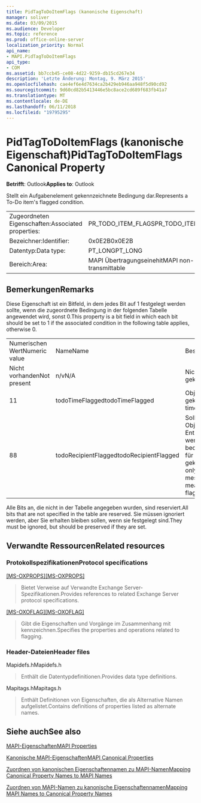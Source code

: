 ```yaml
---
title: PidTagToDoItemFlags (kanonische Eigenschaft)
manager: soliver
ms.date: 03/09/2015
ms.audience: Developer
ms.topic: reference
ms.prod: office-online-server
localization_priority: Normal
api_name:
- MAPI.PidTagToDoItemFlags
api_type:
- COM
ms.assetid: bb7ccb45-ce08-4d22-9259-db15cd267e34
description: 'Letzte Änderung: Montag, 9. März 2015'
ms.openlocfilehash: cae4ef6e4d7634ca2b429eb946aa948f5d90cd92
ms.sourcegitcommit: 9d60cd82b5413446e5bc8ace2cd689f683fb41a7
ms.translationtype: MT
ms.contentlocale: de-DE
ms.lasthandoff: 06/11/2018
ms.locfileid: "19795295"
---
```

# <a name="pidtagtodoitemflags-canonical-property"></a><span data-ttu-id="856a0-103">PidTagToDoItemFlags (kanonische Eigenschaft)</span><span class="sxs-lookup"><span data-stu-id="856a0-103">PidTagToDoItemFlags Canonical Property</span></span>

  
  
<span data-ttu-id="856a0-104">**Betrifft**: Outlook</span><span class="sxs-lookup"><span data-stu-id="856a0-104">**Applies to**: Outlook</span></span> 
  
<span data-ttu-id="856a0-105">Stellt ein Aufgabenelement gekennzeichnete Bedingung dar.</span><span class="sxs-lookup"><span data-stu-id="856a0-105">Represents a To-Do item's flagged condition.</span></span>
  
|||
|:-----|:-----|
|<span data-ttu-id="856a0-106">Zugeordneten Eigenschaften:</span><span class="sxs-lookup"><span data-stu-id="856a0-106">Associated properties:</span></span>  <br/> |<span data-ttu-id="856a0-107">PR_TODO_ITEM_FLAGS</span><span class="sxs-lookup"><span data-stu-id="856a0-107">PR_TODO_ITEM_FLAGS</span></span>  <br/> |
|<span data-ttu-id="856a0-108">Bezeichner:</span><span class="sxs-lookup"><span data-stu-id="856a0-108">Identifier:</span></span>  <br/> |<span data-ttu-id="856a0-109">0x0E2B</span><span class="sxs-lookup"><span data-stu-id="856a0-109">0x0E2B</span></span>  <br/> |
|<span data-ttu-id="856a0-110">Datentyp:</span><span class="sxs-lookup"><span data-stu-id="856a0-110">Data type:</span></span>  <br/> |<span data-ttu-id="856a0-111">PT_LONG</span><span class="sxs-lookup"><span data-stu-id="856a0-111">PT_LONG</span></span>  <br/> |
|<span data-ttu-id="856a0-112">Bereich:</span><span class="sxs-lookup"><span data-stu-id="856a0-112">Area:</span></span>  <br/> |<span data-ttu-id="856a0-113">MAPI Übertragungseinehit</span><span class="sxs-lookup"><span data-stu-id="856a0-113">MAPI non-transmittable</span></span>  <br/> |
   
## <a name="remarks"></a><span data-ttu-id="856a0-114">Bemerkungen</span><span class="sxs-lookup"><span data-stu-id="856a0-114">Remarks</span></span>

<span data-ttu-id="856a0-115">Diese Eigenschaft ist ein Bitfeld, in dem jedes Bit auf 1 festgelegt werden sollte, wenn die zugeordnete Bedingung in der folgenden Tabelle angewendet wird, sonst 0.</span><span class="sxs-lookup"><span data-stu-id="856a0-115">This property is a bit field in which each bit should be set to 1 if the associated condition in the following table applies, otherwise 0.</span></span>
  
||||
|:-----|:-----|:-----|
|<span data-ttu-id="856a0-116">Numerischen Wert</span><span class="sxs-lookup"><span data-stu-id="856a0-116">Numeric value</span></span>  <br/> |<span data-ttu-id="856a0-117">Name</span><span class="sxs-lookup"><span data-stu-id="856a0-117">Name</span></span>  <br/> |<span data-ttu-id="856a0-118">Beschreibung</span><span class="sxs-lookup"><span data-stu-id="856a0-118">Description</span></span>  <br/> |
|<span data-ttu-id="856a0-119">Nicht vorhanden</span><span class="sxs-lookup"><span data-stu-id="856a0-119">Not present</span></span>  <br/> |<span data-ttu-id="856a0-120">n/v</span><span class="sxs-lookup"><span data-stu-id="856a0-120">N/A</span></span>  <br/> |<span data-ttu-id="856a0-121">Nicht gekennzeichnet</span><span class="sxs-lookup"><span data-stu-id="856a0-121">Unflagged</span></span>  <br/> |
|<span data-ttu-id="856a0-122">1</span><span class="sxs-lookup"><span data-stu-id="856a0-122">1</span></span>  <br/> |<span data-ttu-id="856a0-123">todoTimeFlagged</span><span class="sxs-lookup"><span data-stu-id="856a0-123">todoTimeFlagged</span></span>  <br/> |<span data-ttu-id="856a0-124">Objekt ist Zeit gekennzeichnet</span><span class="sxs-lookup"><span data-stu-id="856a0-124">Object is time flagged</span></span>  <br/> |
|<span data-ttu-id="856a0-125">8</span><span class="sxs-lookup"><span data-stu-id="856a0-125">8</span></span>  <br/> |<span data-ttu-id="856a0-126">todoRecipientFlagged</span><span class="sxs-lookup"><span data-stu-id="856a0-126">todoRecipientFlagged</span></span>  <br/> |<span data-ttu-id="856a0-127">Sollte nur auf einem Objekt "Message" Entwurf festgelegt werden, und das bedeutet, dass das Objekt für die Empfänger gekennzeichnet ist.</span><span class="sxs-lookup"><span data-stu-id="856a0-127">Should only be set on a draft message object, and it means that the object is flagged for recipients.</span></span>  <br/> |
   
<span data-ttu-id="856a0-128">Alle Bits an, die nicht in der Tabelle angegeben wurden, sind reserviert.</span><span class="sxs-lookup"><span data-stu-id="856a0-128">All bits that are not specified in the table are reserved.</span></span> <span data-ttu-id="856a0-129">Sie müssen ignoriert werden, aber Sie erhalten bleiben sollen, wenn sie festgelegt sind.</span><span class="sxs-lookup"><span data-stu-id="856a0-129">They must be ignored, but should be preserved if they are set.</span></span>
  
## <a name="related-resources"></a><span data-ttu-id="856a0-130">Verwandte Ressourcen</span><span class="sxs-lookup"><span data-stu-id="856a0-130">Related resources</span></span>

### <a name="protocol-specifications"></a><span data-ttu-id="856a0-131">Protokollspezifikationen</span><span class="sxs-lookup"><span data-stu-id="856a0-131">Protocol specifications</span></span>

<span data-ttu-id="856a0-132">[[MS-OXPROPS]](http://msdn.microsoft.com/library/f6ab1613-aefe-447d-a49c-18217230b148%28Office.15%29.aspx)</span><span class="sxs-lookup"><span data-stu-id="856a0-132">[[MS-OXPROPS]](http://msdn.microsoft.com/library/f6ab1613-aefe-447d-a49c-18217230b148%28Office.15%29.aspx)</span></span>
  
> <span data-ttu-id="856a0-133">Bietet Verweise auf Verwandte Exchange Server-Spezifikationen.</span><span class="sxs-lookup"><span data-stu-id="856a0-133">Provides references to related Exchange Server protocol specifications.</span></span>
    
<span data-ttu-id="856a0-134">[[MS-OXOFLAG]](http://msdn.microsoft.com/library/f1e50be4-ed30-4c2a-b5cb-8ff3aaaf9b91%28Office.15%29.aspx)</span><span class="sxs-lookup"><span data-stu-id="856a0-134">[[MS-OXOFLAG]](http://msdn.microsoft.com/library/f1e50be4-ed30-4c2a-b5cb-8ff3aaaf9b91%28Office.15%29.aspx)</span></span>
  
> <span data-ttu-id="856a0-135">Gibt die Eigenschaften und Vorgänge im Zusammenhang mit kennzeichnen.</span><span class="sxs-lookup"><span data-stu-id="856a0-135">Specifies the properties and operations related to flagging.</span></span>
    
### <a name="header-files"></a><span data-ttu-id="856a0-136">Header-Dateien</span><span class="sxs-lookup"><span data-stu-id="856a0-136">Header files</span></span>

<span data-ttu-id="856a0-137">Mapidefs.h</span><span class="sxs-lookup"><span data-stu-id="856a0-137">Mapidefs.h</span></span>
  
> <span data-ttu-id="856a0-138">Enthält die Datentypdefinitionen.</span><span class="sxs-lookup"><span data-stu-id="856a0-138">Provides data type definitions.</span></span>
    
<span data-ttu-id="856a0-139">Mapitags.h</span><span class="sxs-lookup"><span data-stu-id="856a0-139">Mapitags.h</span></span>
  
> <span data-ttu-id="856a0-140">Enthält Definitionen von Eigenschaften, die als Alternative Namen aufgelistet.</span><span class="sxs-lookup"><span data-stu-id="856a0-140">Contains definitions of properties listed as alternate names.</span></span>
    
## <a name="see-also"></a><span data-ttu-id="856a0-141">Siehe auch</span><span class="sxs-lookup"><span data-stu-id="856a0-141">See also</span></span>



[<span data-ttu-id="856a0-142">MAPI-Eigenschaften</span><span class="sxs-lookup"><span data-stu-id="856a0-142">MAPI Properties</span></span>](mapi-properties.md)
  
[<span data-ttu-id="856a0-143">Kanonische MAPI-Eigenschaften</span><span class="sxs-lookup"><span data-stu-id="856a0-143">MAPI Canonical Properties</span></span>](mapi-canonical-properties.md)
  
[<span data-ttu-id="856a0-144">Zuordnen von kanonischen Eigenschaftennamen zu MAPI-Namen</span><span class="sxs-lookup"><span data-stu-id="856a0-144">Mapping Canonical Property Names to MAPI Names</span></span>](mapping-canonical-property-names-to-mapi-names.md)
  
[<span data-ttu-id="856a0-145">Zuordnen von MAPI-Namen zu kanonische Eigenschaftennamen</span><span class="sxs-lookup"><span data-stu-id="856a0-145">Mapping MAPI Names to Canonical Property Names</span></span>](mapping-mapi-names-to-canonical-property-names.md)


